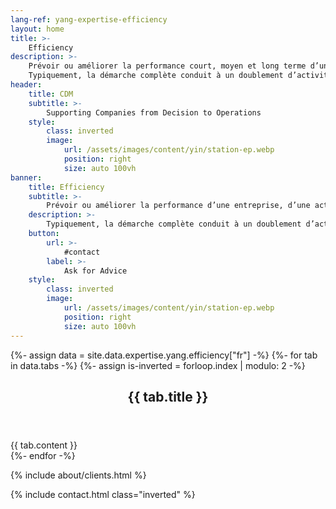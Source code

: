 ```yaml
---
lang-ref: yang-expertise-efficiency
layout: home
title: >-
    Efficiency
description: >-
    Prévoir ou améliorer la performance court, moyen et long terme d’une entreprise, d’une activité, d’une fonction ou d’un projet de l’étude macro à l’étude micro.
    Typiquement, la démarche complète conduit à un doublement d’activité à périmètre de ressources fixes constant.
header:
    title: CDM
    subtitle: >-
        Supporting Companies from Decision to Operations
    style:
        class: inverted
        image:
            url: /assets/images/content/yin/station-ep.webp
            position: right
            size: auto 100vh
banner:
    title: Efficiency
    subtitle: >-
        Prévoir ou améliorer la performance d’une entreprise, d’une activité, d’une fonction ou d’un projet.
    description: >-
        Typiquement, la démarche complète conduit à un doublement d’activité à périmètre de ressources fixes constant.
    button:
        url: >-
            #contact
        label: >-
            Ask for Advice
    style:
        class: inverted
        image:
            url: /assets/images/content/yin/station-ep.webp
            position: right
            size: auto 100vh
---
```


{%- assign data = site.data.expertise.yang.efficiency["fr"] -%}
{%- for tab in data.tabs -%}
{%- assign is-inverted = forloop.index | modulo: 2 -%}
<section id="{{ tab.id }}" {% if is-inverted == 0 %}class="inverted"{% endif %}>
    <header class="major">
        <h2>{{ tab.title }}</h2>
    </header>
    {{ tab.content }}
</section>
{%- endfor -%}

{% include about/clients.html %}

{% include contact.html class="inverted" %}
